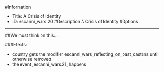 #Information
 - Title: A Crisis of Identity
 - ID: escanni_wars.20
#Description
A Crisis of Identity
#Options

___
##We must think on this...

###Efects:<ul><li>country gets the modifier escanni_wars_reflecting_on_past_castans until otherwise removed</li><li>the event ˻escanni_wars.21˼ happens</li></ul>
